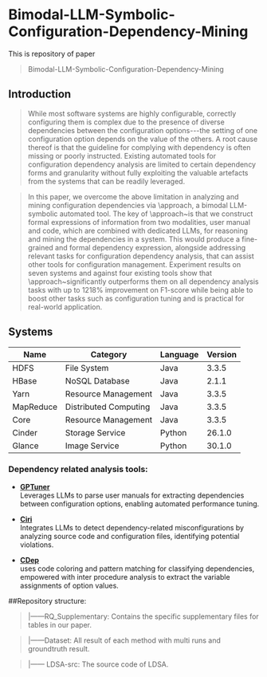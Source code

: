 # Bimodal-LLM-Symbolic-Configuration-Dependency-Mining

This is repository of paper
>Bimodal-LLM-Symbolic-Configuration-Dependency-Mining

## Introduction

>While most software systems are highly configurable, correctly configuring them is complex due to the presence of diverse dependencies between the configuration options---the setting of one configuration option depends on the value of the others. A root cause thereof is that the guideline for complying with dependency is often missing or poorly instructed. Existing automated tools for configuration dependency analysis are limited to certain dependency forms and granularity without fully exploiting the valuable artefacts from the systems that can be readily leveraged.

>In this paper, we overcome the above limitation in analyzing and mining configuration dependencies via \approach, a bimodal LLM-symbolic automated tool. The key of \approach~is that we construct formal expressions of information from two modalities, user manual and code, which are combined with dedicated LLMs, for reasoning and mining the dependencies in a system. This would produce a fine-grained and formal dependency expression, alongside addressing relevant tasks for configuration dependency analysis, that can assist other tools for configuration management. Experiment results on seven systems and against four existing tools show that \approach~significantly outperforms them on all dependency analysis tasks with up to $1218\%$ improvement on F1-score while being able to boost other tasks such as configuration tuning and is practical for real-world application.


## Systems
| Name           | Category              | Language | Version  |
|----------------|-----------------------|----------|----------|
| HDFS           | File System           | Java     | 3.3.5    |
| HBase          | NoSQL Database        | Java     | 2.1.1    |
| Yarn           | Resource Management   | Java     | 3.3.5    |
| MapReduce      | Distributed Computing | Java     | 3.3.5    |
| Core           | Resource Management   | Java     | 3.3.5    |
| Cinder         | Storage Service       | Python   | 26.1.0   |
| Glance         | Image Service         | Python   | 30.1.0   |

###  Dependency related analysis tools:
- **[GPTuner](https://github.com/SolidLao/GPTuner)**  
  Leverages LLMs to parse user manuals for extracting dependencies between configuration options, enabling automated performance tuning.

- **[Ciri](https://github.com/xlab-uiuc/ciri/tree/main/icse25_data)**  
  Integrates LLMs to detect dependency-related misconfigurations by analyzing source code and configuration files, identifying potential violations.

- **[CDep](https://github.com/xlab-uiuc/cdep-fse-ae)**  
  uses code coloring and pattern matching for classifying dependencies, empowered with inter procedure analysis to extract the variable assignments of option values. 
  


##Repository structure:

> |——RQ_Supplementary: Contains the specific supplementary files for tables in our paper.

>  |——Dataset: All result of each method with multi runs and groundtruth result.

> |—— LDSA-src: The source code of LDSA.